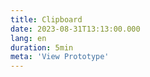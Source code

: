 ```yaml
---
title: Clipboard
date: 2023-08-31T13:13:00.000
lang: en
duration: 5min
meta: 'View Prototype'
---
```




<Clipboard />

<br />
